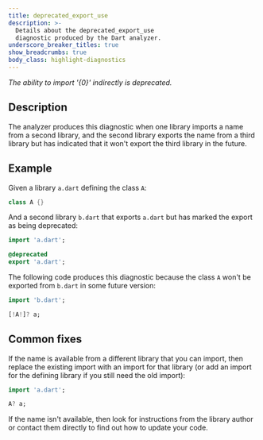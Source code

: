 ```yaml
---
title: deprecated_export_use
description: >-
  Details about the deprecated_export_use
  diagnostic produced by the Dart analyzer.
underscore_breaker_titles: true
show_breadcrumbs: true
body_class: highlight-diagnostics
---
```


_The ability to import '{0}' indirectly is deprecated._

## Description

The analyzer produces this diagnostic when one library imports a name from
a second library, and the second library exports the name from a third
library but has indicated that it won't export the third library in the
future.

## Example

Given a library `a.dart` defining the class `A`:

```dart
class A {}
```

And a second library `b.dart` that exports `a.dart` but has marked the
export as being deprecated:

```dart
import 'a.dart';

@deprecated
export 'a.dart';
```

The following code produces this diagnostic because the class `A` won't be
exported from `b.dart` in some future version:

```dart
import 'b.dart';

[!A!]? a;
```

## Common fixes

If the name is available from a different library that you can import,
then replace the existing import with an import for that library (or add
an import for the defining library if you still need the old import):

```dart
import 'a.dart';

A? a;
```

If the name isn't available, then look for instructions from the library
author or contact them directly to find out how to update your code.
